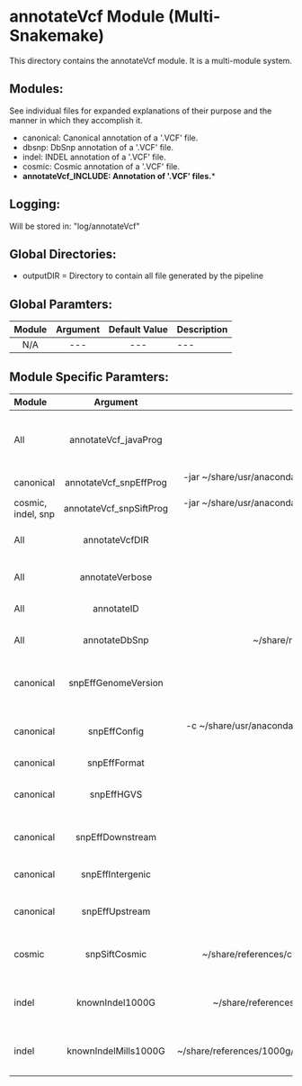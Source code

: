 # annotateVcf Module (Multi-Snakemake)
This directory contains the annotateVcf module. It is a multi-module system.

## Modules:
See individual files for expanded explanations of their purpose and the manner in which they accomplish it.
* canonical: Canonical annotation of a '.VCF' file.
* dbsnp: DbSnp annotation of a '.VCF' file.
* indel: INDEL annotation of a '.VCF' file.
* cosmic: Cosmic annotation of a '.VCF' file.
* **annotateVcf_INCLUDE: Annotation of '.VCF' files.***

## Logging:
Will be stored in: "log/annotateVcf"

## Global Directories:
* outputDIR = Directory to contain all file generated by the pipeline

## Global Paramters:
Module | Argument | Default Value | Description
:--------: | :--------: | :--------: | :--------
N/A | --- | --- | --- | ---

## Module Specific Paramters:
Module | Argument | Default Value | Description
:--------- | :--------: | :--------: | :--------
All | annotateVcf_javaProg | java -Xmx2G | Java version and the amount of memory it can use.
canonical | annotateVcf_snpEffProg | -jar ~/share/usr/anaconda/4.3.0/envs/CentOS5-Compatible/share/snpeff-4.1l-0/snpEff.jar | SnpEff program.
cosmic, indel, snp | annotateVcf_snpSiftProg | -jar ~/share/usr/anaconda/4.3.0/envs/CentOS5-Compatible/share/snpeff-4.1l-0/SnpSift.jar | SnpSift program.
All | annotateVcfDIR | annotateVcf | Directory to store annotated files.
All | annotateVerbose | -v | Turn on verbose output.
All | annotateID | -id | Turn on ID annotation.
All | annotateDbSnp | ~/share/references/dbsnp/dbsnp_137.hg19.vcf | Comparison database of SNPs.
canonical | snpEffGenomeVersion | GRCh37.72 | Version of reference genome to be used.
canonical | snpEffConfig | -c ~/share/usr/anaconda/4.3.0/envs/CentOS5-Compatible/share/snpeff-4.1l-0/snpEff.config | Config file to look up reference genome.
canonical | snpEffFormat | -i vcf | Output format.
canonical | snpEffHGVS | -hgvs | HGVS annotations for amino acid sub-field.
canonical | snpEffDownstream | -no-downstream | Do not show DOWNSTREAM changes.
canonical | snpEffIntergenic | -no-intergenic | Do not show INTERGENIC changes.
canonical | snpEffUpstream | -no-upstream | Do not show UPSTREAM changes.
cosmic | snpSiftCosmic | ~/share/references/cosmic/CosmicCodingMuts_v68.hg19.fixed.sort.vcf | Cosmic '.VCF' file database for comparison.
indel | knownIndel1000G | ~/share/references/1000g/1000G_phase1.indels.hg19.with_id.vcf | 1000G database file for comparison.
indel | knownIndelMills1000G | ~/share/references/1000g/Mills_and_1000G_gold_standard.indels.hg19.with_id.vcf | Mills_1000G database file for comparison.
